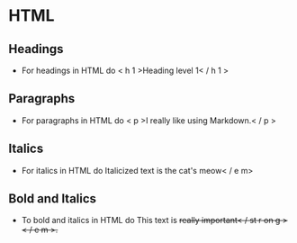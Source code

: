 # HTML 

## Headings

* For headings in HTML do < h 1 >Heading level 1< / h 1 >

## Paragraphs 

* For paragraphs in HTML do < p >I really like using Markdown.< / p >

## Italics 

* For italics in HTML do Italicized text is the <e m>cat's meow< / e m>
  
## Bold and Italics
  
* To bold and italics in HTML do This text is <e m ><s t ro n g>really important< / st r on g >< / e m >. 
